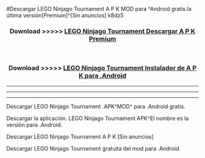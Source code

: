 #Descargar LEGO Ninjago Tournament A P K MOD para ^Android gratis.la última versión[Premium]^[Sin anuncios] k8dz5



<div align="center">
<h3>Download >>>>> <a href="https://es-web.web.app/?es= LEGO Ninjago Tournament">LEGO Ninjago Tournament Descargar A P K Premium</a></h3><br>

<h3>Download >>>>> <a href="https://es-web.web.app/?es= LEGO Ninjago Tournament">LEGO Ninjago Tournament Instalador de A P K para .Android</a></h3>
</div>


----------------------------------------------------------

----------------------------------------------------------

----------------------------------------------------------

Descargar LEGO Ninjago Tournament .APK^MOD^ para .Android gratis.

Descargar la aplicación. LEGO Ninjago Tournament APK^El nombre es la versión para .Android.

Descargar LEGO Ninjago Tournament A P K [Sin anuncios]

Descargar LEGO Ninjago Tournament gratuita del mod para .Android.